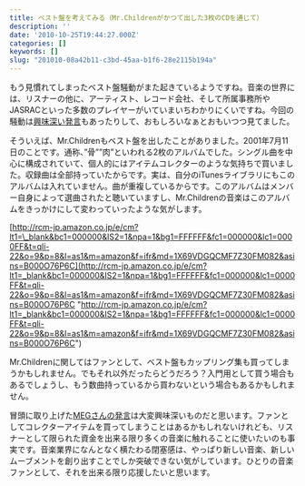 ```yaml
---
title: ベスト盤を考えてみる（Mr.Childrenがかつて出した3枚のCDを通じて）
description: ''
date: '2010-10-25T19:44:27.000Z'
categories: []
keywords: []
slug: "201010-08a42b11-c3bd-45aa-b1f6-28e2115b194a"
---
```

もう見慣れてしまったベスト盤騒動がまた起きているようですね。音楽の世界には、リスナーの他に、アーティスト、レコード会社、そして所属事務所やJASRACといった多数のプレイヤーがいていまいちわかりにくいですね。今回の騒動は[興味深い発言](http://twitter.com/#!/_x_MEG_x_/status/28665632569)もあったりして、おもしろいなぁとおもいつつ見てました。

そういえば、Mr.Childrenもベスト盤を出したことがありました。2001年7月11日のことです。通称、”骨””肉”といわれる2枚のアルバムでした。シングル曲を中心に構成されていて、個人的にはアイテムコレクターのような気持ちで買いました。収録曲は全部持っていたからです。実は、自分のiTunesライブラリにもこのアルバムは入れていません。曲が重複しているからです。このアルバムはメンバー自身によって選曲されたと聴いていますし、Mr.Childrenの音楽はこのアルバムをきっかけにして変わっていったような気がします。

[http://rcm-jp.amazon.co.jp/e/cm?lt1=\_blank&bc1=000000&IS2=1&npa=1&bg1=FFFFFF&fc1=000000&lc1=0000FF&t=qli-22&o=9&p=8&l=as1&m=amazon&f=ifr&md=1X69VDGQCMF7Z30FM082&asins=B000O76P6C](http://rcm-jp.amazon.co.jp/e/cm?lt1=_blank&bc1=000000&IS2=1&npa=1&bg1=FFFFFF&fc1=000000&lc1=0000FF&t=qli-22&o=9&p=8&l=as1&m=amazon&f=ifr&md=1X69VDGQCMF7Z30FM082&asins=B000O76P6C "http://rcm-jp.amazon.co.jp/e/cm?lt1=_blank&bc1=000000&IS2=1&npa=1&bg1=FFFFFF&fc1=000000&lc1=0000FF&t=qli-22&o=9&p=8&l=as1&m=amazon&f=ifr&md=1X69VDGQCMF7Z30FM082&asins=B000O76P6C")

Mr.Childrenに関してはファンとして、ベスト盤もカップリング集も買ってしまうかもしれません。でもそれ以外だったらどうだろう？入門用として買う場合もあるでしょうし、もう数曲持っているから買わないという場合もあるかもしれません。

冒頭に取り上げた[MEGさんの発言](http://twitter.com/#!/_x_MEG_x_/status/28665632569)は大変興味深いものだと思います。ファンとしてコレクターアイテムを買ってしまうことはあるかもしれないけれども、リスナーとして限られた資金を出来る限り多くの音楽に触れることに使いたいのも事実です。音楽業界になんとなく横たわる閉塞感は、やっぱり新しい音楽、新しいムーブメントを創り出すことでしか突破できない気がしています。ひとりの音楽ファンとして、それを出来る限り応援したいと思います。